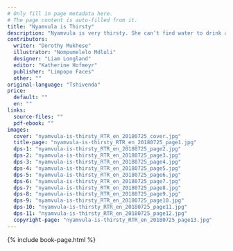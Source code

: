 ```yaml
---
# Only fill in page metadata here.
# The page content is auto-filled from it.
title: "Nyamvula is Thirsty"
description: "Nyamvula is very thirsty. She can’t find water to drink anywhere. How will she finally fill her bucket?"
contributors:
  writer: "Dorothy Mukhese"
  illustrator: "Nompumelelo Mdluli"
  designer: "Liam Longland"
  editor: "Katherine Hofmeyr"
  publisher: "Limpopo Faces"
  other: ""
original-language: "Tshivenda"
price:
  default: ""
  en: ""
links:
  source-files: ""
  pdf-ebook: ""
images:
  cover: "nyamvula-is-thirsty_RTR_en_20180725_cover.jpg"
  title-page: "nyamvula-is-thirsty_RTR_en_20180725_page1.jpg"
  dps-1: "nyamvula-is-thirsty_RTR_en_20180725_page2.jpg"
  dps-2: "nyamvula-is-thirsty_RTR_en_20180725_page3.jpg"
  dps-3: "nyamvula-is-thirsty_RTR_en_20180725_page4.jpg"
  dps-4: "nyamvula-is-thirsty_RTR_en_20180725_page5.jpg"
  dps-5: "nyamvula-is-thirsty_RTR_en_20180725_page6.jpg"
  dps-6: "nyamvula-is-thirsty_RTR_en_20180725_page7.jpg"
  dps-7: "nyamvula-is-thirsty_RTR_en_20180725_page8.jpg"
  dps-8: "nyamvula-is-thirsty_RTR_en_20180725_page9.jpg"
  dps-9: "nyamvula-is-thirsty_RTR_en_20180725_page10.jpg"
  dps-10: "nyamvula-is-thirsty_RTR_en_20180725_page11.jpg"
  dps-11: "nyamvula-is-thirsty_RTR_en_20180725_page12.jpg"
  copyright-page: "nyamvula-is-thirsty_RTR_en_20180725_page13.jpg"
---
```


{% include book-page.html %}


